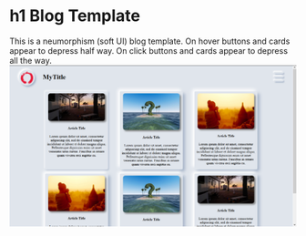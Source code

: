 # h1 Blog Template
This is a neumorphism (soft UI) blog template.
On hover buttons and cards appear to depress half way.
On click buttons and cards appear to depress all the way.
![](images/screenshot.png)
